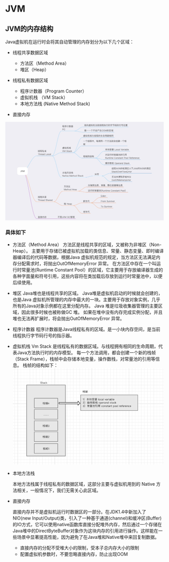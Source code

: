 # JVM

## JVM的内存结构
Java虚拟机在运行时会将其自动管理的内存划分为以下几个区域：
   * 线程共享数据区域
       * 方法区（Method Area）
       * 堆区（Heap）
       
   * 线程私有数据区域
       * 程序计数器（Program Counter）
       * 虚拟机栈 （VM Stack）
       * 本地方法栈 (Native Method Stack)
       
   * 直接内存

   ![图片](../img/jvm.jpg)

###  具体如下

* 方法区（Method Area）
方法区是线程共享的区域，又被称为非堆区（Non-Heap）。
主要用于存储已被虚拟机加载的类信息、常量、静态变量、即时编译器编译后的代码等数据，根据Java 虚拟机规范的规定，当方法区无法满足内存分配需求时，将抛出OutOfMemoryError 异常。
在方法区中存在一个叫运行时常量池(Runtime Constant Pool）的区域，它主要用于存放编译器生成的各种字面量和符号引用，这些内容将在类加载后存放到运行时常量池中，以便后续使用。

* 堆区
Java堆也是线程共享的区域。
Java堆是虚拟机启动的时候就会创建的，也是Java 虚拟机所管理的内存中最大的一块。主要用于存放对象实例，几乎所有的Java对象示例都在这里分配内存。
Java 堆是垃圾收集器管理的主要区域，因此很多时候也被称做GC 堆。
如果在堆中没有内存完成实例分配，并且堆也无法再扩展时，将会抛出OutOfMemoryError 异常。

* 程序计数器
程序计数器是Java线程私有的区域。是一小块内存空间，是当前线程执行字节码行号的指示器。

* 虚拟机栈
Vm Stack 是线程私有的数据区域。与线程拥有相同的生命周期，代表Java方法执行时的内存模型。
每一个方法调用，都会创建一个新的栈帧（Stack Frame），栈帧中会存储本地变量，操作数栈，对常量池的引用等信息。
栈帧的结构如下：
![图片](../img/stackframe.png)

* 本地方法栈

     本地方法栈属于线程私有的数据区域，这部分主要与虚拟机用到的 Native 方法相关，一般情况下，我们无需关心此区域。

* 直接内存

     直接内存并不是虚拟机运行时数据区的一部分。在JDK1.4中新加入了NIO(new Input/Output)类，引入了一种基于通道(channel)和缓冲区(Buffer)的IO方式，它可以使用native函数库直接分配堆外内存，然后通过一个存储在Java堆中的DirectByteBuffer对象作为这块内存的引用进行操作。这样能在一些场景中显著提高性能，因为避免了在Java堆和Native堆中来回复制数据。

     * 直接内存的分配不受堆大小的限制，受本子总内存大小的限制
     * 配置虚拟机参数时，不要忽略直接内存，防止出现OOM